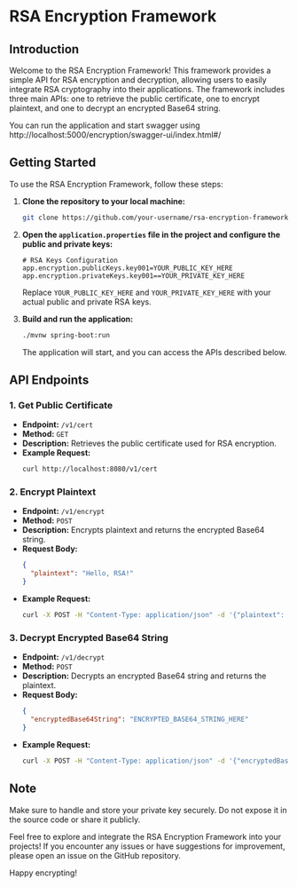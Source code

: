 # RSA Encryption Framework

## Introduction

Welcome to the RSA Encryption Framework! This framework provides a simple API for RSA encryption and decryption, allowing users to easily integrate RSA cryptography into their applications. The framework includes three main APIs: one to retrieve the public certificate, one to encrypt plaintext, and one to decrypt an encrypted Base64 string.

You can run the application and start swagger using http://localhost:5000/encryption/swagger-ui/index.html#/

## Getting Started

To use the RSA Encryption Framework, follow these steps:

1. **Clone the repository to your local machine:**

    ```bash
    git clone https://github.com/your-username/rsa-encryption-framework.git
    ```

2. **Open the `application.properties` file in the project and configure the public and private keys:**

    ```properties
    # RSA Keys Configuration
    app.encryption.publicKeys.key001=YOUR_PUBLIC_KEY_HERE
    app.encryption.privateKeys.key001==YOUR_PRIVATE_KEY_HERE
    ```

    Replace `YOUR_PUBLIC_KEY_HERE` and `YOUR_PRIVATE_KEY_HERE` with your actual public and private RSA keys.

3. **Build and run the application:**

    ```bash
    ./mvnw spring-boot:run
    ```

    The application will start, and you can access the APIs described below.

## API Endpoints



### 1. Get Public Certificate

   - **Endpoint:** `/v1/cert`
   - **Method:** `GET`
   - **Description:** Retrieves the public certificate used for RSA encryption.
   - **Example Request:**
     ```bash
     curl http://localhost:8080/v1/cert
     ```

### 2. Encrypt Plaintext

   - **Endpoint:** `/v1/encrypt`
   - **Method:** `POST`
   - **Description:** Encrypts plaintext and returns the encrypted Base64 string.
   - **Request Body:**
     ```json
     {
       "plaintext": "Hello, RSA!"
     }
     ```
   - **Example Request:**
     ```bash
     curl -X POST -H "Content-Type: application/json" -d '{"plaintext": "Hello, RSA!"}' http://localhost:8080/v1/encrypt
     ```

### 3. Decrypt Encrypted Base64 String

   - **Endpoint:** `/v1/decrypt`
   - **Method:** `POST`
   - **Description:** Decrypts an encrypted Base64 string and returns the plaintext.
   - **Request Body:**
     ```json
     {
       "encryptedBase64String": "ENCRYPTED_BASE64_STRING_HERE"
     }
     ```
   - **Example Request:**
     ```bash
     curl -X POST -H "Content-Type: application/json" -d '{"encryptedBase64String": "ENCRYPTED_BASE64_STRING_HERE"}' http://localhost:8080/v1/decrypt
     ```

## Note

Make sure to handle and store your private key securely. Do not expose it in the source code or share it publicly.

Feel free to explore and integrate the RSA Encryption Framework into your projects! If you encounter any issues or have suggestions for improvement, please open an issue on the GitHub repository.

Happy encrypting!
